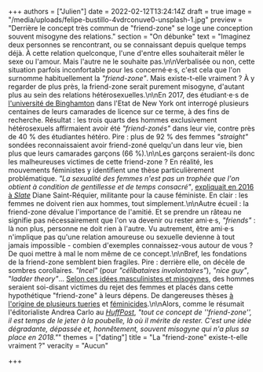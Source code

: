 +++
authors = ["Julien"]
date = 2022-02-12T13:24:14Z
draft = true
image = "/media/uploads/felipe-bustillo-4vdrconuve0-unsplash-1.jpg"
preview = "Derrière le concept très commun de \"friend-zone\" se loge une conception souvent misogyne des relations."
section = "On débunke"
text = "Imaginez deux personnes se rencontrant, ou se connaissant depuis quelque temps déjà. À cette relation quelconque, l'une d'entre elles souhaiterait mêler le sexe ou l'amour. Mais l'autre ne le souhaite pas.\n\nVerbalisée ou non, cette situation parfois inconfortable pour les concerné·e·s, c'est cela que l'on surnomme habituellement la _\"friend-zone\"_. Mais existe-t-elle vraiment ? À y regarder de plus près, la friend-zone serait purement misogyne, d'autant plus au sein des relations hétérosexuelles.\n\nEn 2017, des étudiant⋅e⋅s de [l'université de Binghamton](https://orb.binghamton.edu/cgi/viewcontent.cgi?article=1003&context=research_days_posters) dans l'Etat de New York ont interrogé plusieurs centaines de leurs camarades de licence sur ce terme, à des fins de recherche. Résultat : les trois quarts des hommes exclusivement hétérosexuels affirmaient avoir été _\"friend-zonés\"_ dans leur vie, contre près de 40 % des étudiantes hétéro. Pire : plus de 92 % des femmes _\"straight\"_ sondées reconnaissaient avoir friend-zoné quelqu'un dans leur vie, bien plus que leurs camarades garçons (66 %).\n\nLes garçons seraient-ils donc les malheureuses victimes de cette friend-zone ? En réalité, les mouvements féministes y identifient une thèse particulièrement problématique. _\"La sexualité des femmes n'est pas un trophée que l'on obtient à condition de gentillesse et de temps consacré\"_, [expliquait en 2016 à _Slate_](http://www.slate.fr/story/123695/lfriendzone-sexiste) Diane Saint-Réquier, militante pour la cause féministe. En clair : les femmes ne doivent rien aux hommes, tout simplement.\n\nAutre écueil : la friend-zone dévalue l'importance de l'amitié. Et se prendre un râteau ne signifie pas nécessairement que l'on va devenir ou rester ami·e·s, _\"friends\"_ : là non plus, personne ne doit rien à l'autre. Vu autrement, être ami·e·s n'implique pas qu'une relation amoureuse ou sexuelle devienne à tout jamais impossible - combien d'exemples connaissez-vous autour de vous ? De quoi mettre à mal le nom même de ce concept.\n\nBref, les fondations de la friend-zone semblent bien fragiles. Pire : derrière elle, on décèle de sombres corollaires. _\"Incel\"_ (pour _\"célibataires involontaires\"_), _\"nice guy\"_, \"_ladder theory\"_... [Selon ces idées masculinistes et misogynes](https://www.numerama.com/politique/350463-ce-que-le-vocabulaire-des-masculinistes-montre-de-leur-ideologie.html), des hommes seraient soi-disant victimes du rejet des femmes et placés dans cette hypothétique \"friend-zone\" à leurs dépens. De dangereuses thèses [à l'origine de plusieurs tueries](https://www.lemonde.fr/pixels/article/2018/04/24/attaque-de-toronto-qui-sont-les-incels-ce-groupe-de-celibataires-auquel-se-refere-le-suspect_5290048_4408996.html) et [féminicides](https://ici.radio-canada.ca/nouvelle/1844611/polytechnique-antifeminisme-melissa-blais-lutte-femmes-violence).\n\nAlors, comme le résumait l'éditorialiste Andrea Carlo au [_HuffPost_](https://www.huffingtonpost.co.uk/entry/friend-zone_uk_5bf7e5fde4b0589e5006f124), _\"tout ce concept de ''friend-zone'', il est temps de le jeter à la poubelle, là où il mérite de rester. C'est une idée dégradante, dépassée et, honnêtement, souvent misogyne qui n'a plus sa place en 2018.\"_"
themes = ["dating"]
title = "La \"friend-zone\" existe-t-elle vraiment ?"
veracity = "Aucun"

+++
